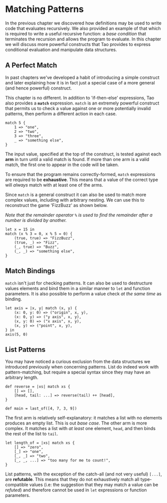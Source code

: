 # Matching Patterns

In the previous chapter we discovered how definitions may be used to write code
that evaluates recursively. We also provided an example of that which is
required to write a useful recursive function: a *base condition* that
terminates the recursion and allows the program to evaluate. In this chapter we
will discuss more powerful constructs that Tao provides to express conditional
evaluation and manipulate data structures.

## A Perfect Match

In past chapters we've developed a habit of introducing a simple construct and
later explaining how it is in fact just a special case of a more general (and
hence powerful) construct.

This chapter is no different. In addition to 'if-then-else' expressions, Tao
also provides a **`match`** expression. `match` is an extremely powerful construct
that permits us to check a value against one or more potentially invalid
patterns, then perform a different action in each case.

```
match 5 {
	1 => "one",
	2 => "two",
	3 => "three",
	_ => "something else",
}
```

The input value, specified at the top of the construct, is tested against each
**arm** in turn until a valid match is found. If more than one arm is a valid
match, the first one to appear in the code will be taken.

To ensure that the program remains correctly-formed, `match` expressions are
required to be **exhaustive**. This means that a value of the correct type will
*always* match with at least one of the arms.

Since `match` is a general construct it can also be used to match more complex
values, including with arbitrary nesting. We can use this to reconstruct the
game 'FizzBuzz' as shown below.

*Note that the remainder operator `%` is used to find the remainder after a
number is divided by another.*

```
let x = 15 in
match (x % 3 = 0, x % 5 = 0) {
	(true, true) => "FizzBuzz",
	(true, _) => "Fizz",
	(_, true) => "Buzz",
	(_, _) => "something else",
}
```

## Match Bindings

`match` isn't just for checking patterns. It can also be used to destructure
values elements and bind them in a similar manner to `let` and function
parameters. It is also possible to perform a value check *at the same time* as
binding.

```
let axis = |x, y| match (x, y) {
	(x: 0, y: 0) => ("origin", x, y),
	(x: 0, y) => ("y axis", x, y),
	(x, y: 0) => ("x axis", x, y),
	(x, y) => ("point", x, y),
} in
axis(5, 0)
```

## List Patterns

You may have noticed a curious exclusion from the data structures we introduced
previously when concerning patterns. List do indeed work with pattern-matching,
but require a special syntax since they may have an arbitrary length.

```
def reverse = |xs| match xs {
	[] => [],
	[head, tail: ...] => reverse(tail) ++ [head],
}

def main = last_of([4, 7, 3, 9])
```

The first arm is relatively self-explanatory: it matches a list with no elements
produces an empty list. This is out *base case*. The other arm is more complex.
It matches a list with *at least* one element, `head`, and then binds the rest
of the list to `tail`.

```
let length_of = |xs| match xs {
	[] => "zero",
	[_] => "one",
	[_, _] => "two",
	[_, _, ...] => "too many for me to count!",
}
```

List patterns, with the exception of the catch-all (and not very useful)
`[...]`, are **refutable**. This means that they do not exhaustively match all
type-compatible values (i.e: the suggestion that they may match a value can be
*refuted*) and therefore cannot be used in `let` expressions or
function parameters.
